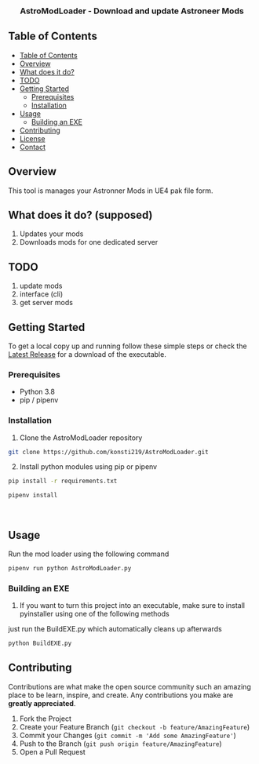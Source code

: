 <h3 align="center">AstroModLoader - Download and update Astroneer Mods</h3>

## Table of Contents

- [Table of Contents](#table-of-contents)
- [Overview](#overview)
- [What does it do?](#what-does-it-do)
- [TODO](#todo)
- [Getting Started](#getting-started)
  - [Prerequisites](#prerequisites)
  - [Installation](#installation)
- [Usage](#usage)
  - [Building an EXE](#building-an-exe)
- [Contributing](#contributing)
- [License](#license)
- [Contact](#contact)

## Overview

This tool is manages your Astronner Mods in UE4 pak file form.

## What does it do? (supposed)

1. Updates your mods
2. Downloads mods for one dedicated server

## TODO

1. update mods
2. interface (cli)
3. get server mods

<!-- GETTING STARTED -->

## Getting Started

To get a local copy up and running follow these simple steps or check the [Latest Release](https://github.com/konsti219/AstroModLoader/releases/latest) for a download of the executable.

### Prerequisites

- Python 3.8
- pip / pipenv

### Installation

1. Clone the AstroModLoader repository

```sh
git clone https://github.com/konsti219/AstroModLoader.git
```

2. Install python modules using pip or pipenv

```sh
pip install -r requirements.txt
```

```sh
pipenv install
```

<br />

<!-- USAGE EXAMPLES -->

## Usage

Run the mod loader using the following command

```sh
pipenv run python AstroModLoader.py
```

### Building an EXE

1. If you want to turn this project into an executable, make sure to install pyinstaller using one of the following methods
<!--

```sh
pip install pyinstaller
```

```sh
pipenv install -d
```

2. Run pyinstaller with the all-in-one flag

```sh
pyinstaller AstroLauncher.py -F --add-data "assets;./assets" --icon=assets/astrolauncherlogo.ico
```

or -->
just run the BuildEXE.py which automatically cleans up afterwards

```sh
python BuildEXE.py
```

<!--
1. Move the executable (in the new `dist` folder) to the directory of your choice. (If you want you can now delete the `dist` and `build` folders, as well as the `.spec` file)
2. Run AstroLauncher.exe

```sh
AstroLauncher.exe -p "steamapps\common\ASTRONEER Dedicated Server"
```-->

<!-- CONTRIBUTING -->

## Contributing

Contributions are what make the open source community such an amazing place to be learn, inspire, and create. Any contributions you make are **greatly appreciated**.

1. Fork the Project
2. Create your Feature Branch (`git checkout -b feature/AmazingFeature`)
3. Commit your Changes (`git commit -m 'Add some AmazingFeature'`)
4. Push to the Branch (`git push origin feature/AmazingFeature`)
5. Open a Pull Request
